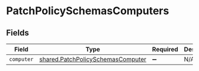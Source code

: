 # PatchPolicySchemasComputers


## Fields

| Field                                                                                  | Type                                                                                   | Required                                                                               | Description                                                                            |
| -------------------------------------------------------------------------------------- | -------------------------------------------------------------------------------------- | -------------------------------------------------------------------------------------- | -------------------------------------------------------------------------------------- |
| `computer`                                                                             | [shared.PatchPolicySchemasComputer](../../models/shared/patchpolicyschemascomputer.md) | :heavy_minus_sign:                                                                     | N/A                                                                                    |